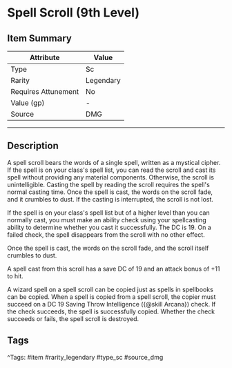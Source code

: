 # Spell Scroll (9th Level)

## Item Summary

| Attribute            | Value                        |
|----------------------|------------------------------|
| Type                 | Sc |
| Rarity               | Legendary             |
| Requires Attunement  | No                |
| Value (gp)           | -    |
| Source               | DMG |

---

## Description

A spell scroll bears the words of a single spell, written as a mystical cipher. If the spell is on your class's spell list, you can read the scroll and cast its spell without providing any material components. Otherwise, the scroll is unintelligible. Casting the spell by reading the scroll requires the spell's normal casting time. Once the spell is cast, the words on the scroll fade, and it crumbles to dust. If the casting is interrupted, the scroll is not lost.

If the spell is on your class's spell list but of a higher level than you can normally cast, you must make an ability check using your spellcasting ability to determine whether you cast it successfully. The DC is 19. On a failed check, the spell disappears from the scroll with no other effect.

Once the spell is cast, the words on the scroll fade, and the scroll itself crumbles to dust.

A spell cast from this scroll has a save DC of 19 and an attack bonus of +11 to hit.

A wizard spell on a spell scroll can be copied just as spells in spellbooks can be copied. When a spell is copied from a spell scroll, the copier must succeed on a DC 19 Saving Throw Intelligence ({@skill Arcana}) check. If the check succeeds, the spell is successfully copied. Whether the check succeeds or fails, the spell scroll is destroyed.

## Tags

^Tags: #item #rarity_legendary #type_sc #source_dmg
